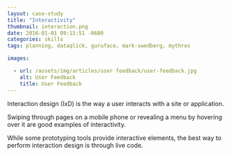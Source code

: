 ```yaml
---
layout: case-study
title: "Interactivity"
thumbnail: interaction.png
date: 2016-01-01 09:15:51 -0600
categories: skills
tags: planning, dataqlick, guruface, mark-swedberg, mythros

images:

  - url: /assets/img/articles/user feedback/user-feedback.jpg
    alt: User Feedback
    title: User Feedback
---
```


<p>Interaction design (IxD) is the way a user interacts with a site or application.</p>
<p>Swiping through pages on a mobile phone or revealing a menu by hovering over it are good examples of interactivity.</p>
<p>While some prototyping tools provide interactive elements, the best way to perform interaction design is through live code.</p>